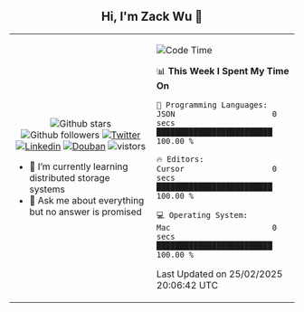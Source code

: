 <h2 align="center"> Hi, I'm Zack Wu 👋 </h2>

<table>
    <tr>
        <td valign="center" width="50%">
            <p align="center">
              <img src="https://img.shields.io/github/stars/izackwu?style=social" alt="Github stars" />
              <img src="https://img.shields.io/github/followers/izackwu?style=social" alt="Github followers" />
              <a href="https://twitter.com/_zackwu"><img src="https://img.shields.io/badge/@__zackwu-1DA1F2?style=flat&logo=Twitter&logoColor=white" alt="Twitter"/></a>
              <a href="https://www.linkedin.com/in/izackwu/?locale=en_US"><img src="https://img.shields.io/badge/@izackwu-0073b1?style=flat&logo=LinkedIn&logoColor=white" alt="Linkedin" /></a>
              <a href="https://www.douban.com/people/keith1"><img src="https://img.shields.io/badge/@keith1-007722?style=flat&logo=Douban&logoColor=white" alt="Douban" /></a>
              <img src="https://visitor-badge.glitch.me/badge?page_id=keithnull" alt="vistors" />
            </p>
            <ul>
                <li>🌱 I’m currently learning distributed storage systems</li>
                <li>💬 Ask me about everything but no answer is promised</li>
            </ul>
        </td>
       <td valign="top" width="50%">
    
<!--START_SECTION:waka-->
![Code Time](http://img.shields.io/badge/Code%20Time-2%2C372%20hrs%2051%20mins-blue)

📊 **This Week I Spent My Time On** 

```text
💬 Programming Languages: 
JSON                     0 secs              █████████████████████████   100.00 % 

🔥 Editors: 
Cursor                   0 secs              █████████████████████████   100.00 % 

💻 Operating System: 
Mac                      0 secs              █████████████████████████   100.00 % 
```


 Last Updated on 25/02/2025 20:06:42 UTC
<!--END_SECTION:waka-->
</td></tr>
</table>


